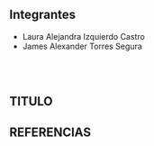 ## Integrantes	

- Laura Alejandra Izquierdo Castro
- James Alexander Torres Segura


<br></br>

## TITULO

## REFERENCIAS